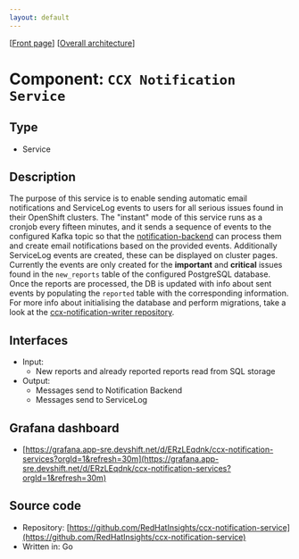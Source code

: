 ```yaml
---
layout: default
---
```

\[[Front page](../overall-architecture.html)\] \[[Overall architecture](../overall-architecture.html)\]



# Component: `CCX Notification Service`



## Type

* Service



## Description

The purpose of this service is to enable sending automatic email notifications
and ServiceLog events to users for all serious issues found in their OpenShift
clusters. The "instant" mode of this service runs as a cronjob every fifteen
minutes, and it sends a sequence of events to the configured Kafka topic so
that the
[notification-backend](https://github.com/RedHatInsights/notifications-backend)
can process them and create email notifications based on the provided events.
Additionally ServiceLog events are created, these can be displayed on cluster
pages. Currently the events are only created for the **important** and
**critical** issues found in the `new_reports` table of the configured
PostgreSQL database. Once the reports are processed, the DB is updated with
info about sent events by populating the `reported` table with the
corresponding information. For more info about initialising the database and
perform migrations, take a look at the [ccx-notification-writer
repository](https://github.com/RedHatInsights/ccx-notification-writer).



## Interfaces

* Input:
    - New reports and already reported reports read from SQL storage
* Output:
    - Messages send to Notification Backend
    - Messages send to ServiceLog



## Grafana dashboard

* [https://grafana.app-sre.devshift.net/d/ERzLEqdnk/ccx-notification-services?orgId=1&refresh=30m](https://grafana.app-sre.devshift.net/d/ERzLEqdnk/ccx-notification-services?orgId=1&refresh=30m)



## Source code

* Repository: [https://github.com/RedHatInsights/ccx-notification-service](https://github.com/RedHatInsights/ccx-notification-service)
* Written in: Go
